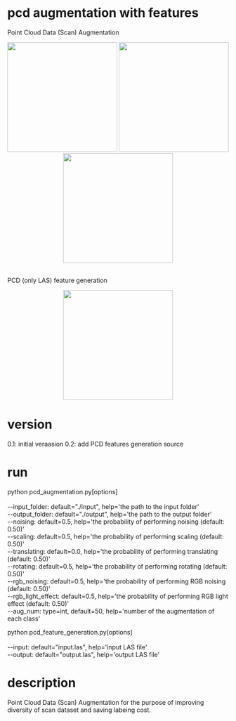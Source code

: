 # pcd augmentation with features
Point Cloud Data (Scan) Augmentation</br>
<p align="center">
<img height="250" src="https://github.com/mac999/pcd_augmentation/blob/main/doc/test0.JPG"/>
<img height="250" src="https://github.com/mac999/pcd_augmentation/blob/main/doc/test2.JPG"/>
<img height="250" src="https://github.com/mac999/pcd_augmentation/blob/main/doc/test1.PNG"/>
</p>
</br>
PCD (only LAS) feature generation</br>
<p align="center">
<img height="250" src="https://github.com/mac999/pcd_augmentation/blob/main/doc/test3.JPG"/>
</p>

# version
0.1: initial veraasion
0.2: add PCD features generation source

# run
python pcd_augmentation.py[options]</br>
</br>
--input_folder: default="./input", help='the path to the input folder'</br>
--output_folder: default="./output", help='the path to the output folder'</br>
--noising: default=0.5, help='the probability of performing noising (default: 0.50)'</br>
--scaling: default=0.5, help='the probability of performing scaling (default: 0.50)'</br>
--translating: default=0.0, help='the probability of performing translating (default: 0.50)'</br>
--rotating: default=0.5, help='the probability of performing rotating (default: 0.50)'</br>
--rgb_noising: default=0.5, help='the probability of performing RGB noising (default: 0.50)'</br>
--rgb_light_effect: default=0.5, help='the probability of performing RGB light effect (default: 0.50)'</br>
--aug_num: type=int, default=50, help='number of the augmentation of each class'</br>

python pcd_feature_generation.py[options]</br>
</br>
--input: default="input.las", help='input LAS file'</br>
--output: default="output.las", help='output LAS file'</br>

# description
Point Cloud Data (Scan) Augmentation for the purpose of improving diversity of scan dataset and saving labeing cost.




